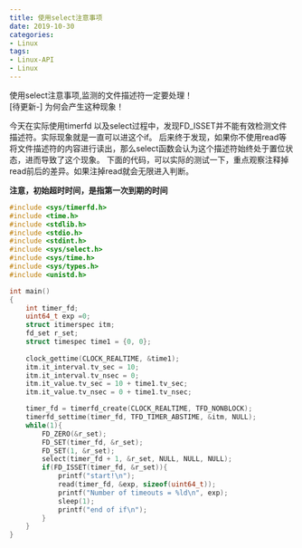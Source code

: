 ```yaml
---
title: 使用select注意事项
date: 2019-10-30
categories:
- Linux
tags:
- Linux-API
- Linux
---
```


使用select注意事项,监测的文件描述符一定要处理！  
[待更新-] 为何会产生这种现象！  


今天在实际使用timerfd 以及select过程中，发现FD_ISSET并不能有效检测文件描述符。实际现象就是一直可以进这个if。
后来终于发现，如果你不使用read等将文件描述符的内容进行读出，那么select函数会认为这个描述符始终处于置位状态，进而导致了这个现象。
下面的代码，可以实际的测试一下，重点观察注释掉read前后的差异。如果注掉read就会无限进入判断。  

**注意，初始超时时间，是指第一次到期的时间**

```c
#include <sys/timerfd.h>
#include <time.h>
#include <stdlib.h>
#include <stdio.h>
#include <stdint.h>
#include <sys/select.h>
#include <sys/time.h>
#include <sys/types.h>
#include <unistd.h>

int main()
{
    int timer_fd;
    uint64_t exp =0;
    struct itimerspec itm;
    fd_set r_set;
    struct timespec time1 = {0, 0};
    
    clock_gettime(CLOCK_REALTIME, &time1);
    itm.it_interval.tv_sec = 10;
    itm.it_interval.tv_nsec = 0;
    itm.it_value.tv_sec = 10 + time1.tv_sec;
    itm.it_value.tv_nsec = 0 + time1.tv_nsec;

    timer_fd = timerfd_create(CLOCK_REALTIME, TFD_NONBLOCK);
    timerfd_settime(timer_fd, TFD_TIMER_ABSTIME, &itm, NULL);
    while(1){
        FD_ZERO(&r_set);
        FD_SET(timer_fd, &r_set);
        FD_SET(1, &r_set);
        select(timer_fd + 1, &r_set, NULL, NULL, NULL);
        if(FD_ISSET(timer_fd, &r_set)){
            printf("start!\n");
            read(timer_fd, &exp, sizeof(uint64_t));
            printf("Number of timeouts = %ld\n", exp);
            sleep(1);
            printf("end of if\n");
        }
    }
}
```